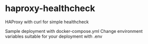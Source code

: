 # haproxy-healthcheck
HAProxy with curl for simple healthcheck

Sample deployment with docker-compose.yml
Change environment variables suitable for your deployment with .env
